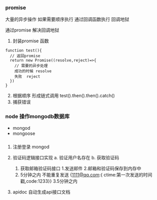### promise 
 
 大量的异步操作 如果需要顺序执行 通过回调函数执行 回调地狱

 通过promise 解决回调地狱
 1. 封装promise 函数
 ```
 function test(){
   // 返回promise
   return new Promise((resolve,reject)=>{
     // 需要的异步处理
     成功的时候 resolve
     失败  reject
   }) 
 }
 ``` 
 2. 根据顺序 形成链式调用
   test().then().then().catch()
 3. 捕获错误

 ### node 操作mongodb数据库
 + mongod
 + mongoose

 ### 
 1. 注册登录  mongod
 2. 验证码逻辑接口实现
   a. 验证用户名存在 
   b. 获取验证码
    
    1. 获取邮箱验证码接口 1.发送邮件 2.邮箱和验证码保存到内存中
    2. 5分钟之内 不能重复发送 
    {1111@qq.com:{ ctime:第一次发送的时间戳,code:1233}}
    3.5分钟之内  


 3. apidoc 自动生成api接口文档 

 <!-- 12345@qq.com    aaaa(redis 数据库 ) -->